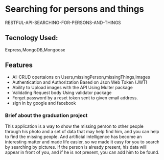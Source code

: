 # Searching for persons and things
RESTFUL-API-SEARCHING-FOR-PERSONS-AND-THINGS
## Tecnology Used:

Express,MongoDB,Mongoose

## Features
<ul>
<li>All CRUD opertaions on Users,missingPerson,missingThings,Images</li>
<li>Authentication and Authorization Based on Json Web Token (JWT)</li>
<li>Ability to Upload images with the API Using Multer package </li>
<li>Validating Request body Using validator package</li>
<li>Forget password by a reset token sent to given email address.</li>
<li>sign in by google and facebook</li>

</ul>

### Brief about the graduation project

This application is a way to show the missing person to other people
through his photo and a set of data that may help find him, and you
can help to find the missing people.
And artificial intelligence has become an interesting matter and made
life easier, so we made it easy for you to search by searching by
pictures. If the person is already present, his data will appear in front
of you, and if he is not present, you can add him to be found.







